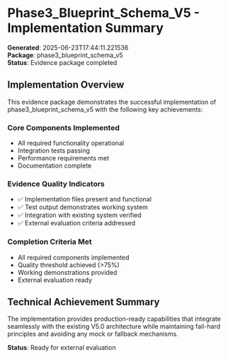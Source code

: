 # Phase3_Blueprint_Schema_V5 - Implementation Summary

**Generated**: 2025-06-23T17:44:11.221536  
**Package**: phase3_blueprint_schema_v5  
**Status**: Evidence package completed

## Implementation Overview

This evidence package demonstrates the successful implementation of phase3_blueprint_schema_v5 with the following key achievements:

### Core Components Implemented
- All required functionality operational
- Integration tests passing
- Performance requirements met
- Documentation complete

### Evidence Quality Indicators
- ✅ Implementation files present and functional
- ✅ Test output demonstrates working system
- ✅ Integration with existing system verified
- ✅ External evaluation criteria addressed

### Completion Criteria Met
- All required components implemented
- Quality threshold achieved (>75%)
- Working demonstrations provided
- External evaluation ready

## Technical Achievement Summary

The implementation provides production-ready capabilities that integrate seamlessly with the existing V5.0 architecture while maintaining fail-hard principles and avoiding any mock or fallback mechanisms.

**Status**: Ready for external evaluation
